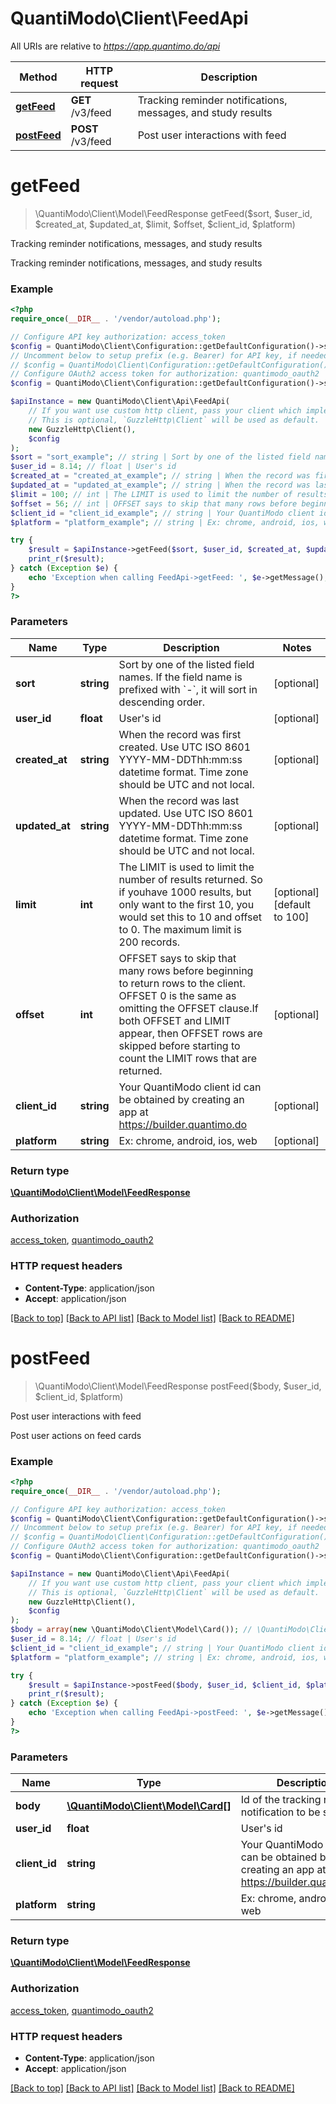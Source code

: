 # QuantiModo\Client\FeedApi

All URIs are relative to *https://app.quantimo.do/api*

Method | HTTP request | Description
------------- | ------------- | -------------
[**getFeed**](FeedApi.md#getFeed) | **GET** /v3/feed | Tracking reminder notifications, messages, and study results
[**postFeed**](FeedApi.md#postFeed) | **POST** /v3/feed | Post user interactions with feed


# **getFeed**
> \QuantiModo\Client\Model\FeedResponse getFeed($sort, $user_id, $created_at, $updated_at, $limit, $offset, $client_id, $platform)

Tracking reminder notifications, messages, and study results

Tracking reminder notifications, messages, and study results

### Example
```php
<?php
require_once(__DIR__ . '/vendor/autoload.php');

// Configure API key authorization: access_token
$config = QuantiModo\Client\Configuration::getDefaultConfiguration()->setApiKey('access_token', 'YOUR_API_KEY');
// Uncomment below to setup prefix (e.g. Bearer) for API key, if needed
// $config = QuantiModo\Client\Configuration::getDefaultConfiguration()->setApiKeyPrefix('access_token', 'Bearer');
// Configure OAuth2 access token for authorization: quantimodo_oauth2
$config = QuantiModo\Client\Configuration::getDefaultConfiguration()->setAccessToken('YOUR_ACCESS_TOKEN');

$apiInstance = new QuantiModo\Client\Api\FeedApi(
    // If you want use custom http client, pass your client which implements `GuzzleHttp\ClientInterface`.
    // This is optional, `GuzzleHttp\Client` will be used as default.
    new GuzzleHttp\Client(),
    $config
);
$sort = "sort_example"; // string | Sort by one of the listed field names. If the field name is prefixed with `-`, it will sort in descending order.
$user_id = 8.14; // float | User's id
$created_at = "created_at_example"; // string | When the record was first created. Use UTC ISO 8601 YYYY-MM-DDThh:mm:ss datetime format. Time zone should be UTC and not local.
$updated_at = "updated_at_example"; // string | When the record was last updated. Use UTC ISO 8601 YYYY-MM-DDThh:mm:ss datetime format. Time zone should be UTC and not local.
$limit = 100; // int | The LIMIT is used to limit the number of results returned. So if youhave 1000 results, but only want to the first 10, you would set this to 10 and offset to 0. The maximum limit is 200 records.
$offset = 56; // int | OFFSET says to skip that many rows before beginning to return rows to the client. OFFSET 0 is the same as omitting the OFFSET clause.If both OFFSET and LIMIT appear, then OFFSET rows are skipped before starting to count the LIMIT rows that are returned.
$client_id = "client_id_example"; // string | Your QuantiModo client id can be obtained by creating an app at https://builder.quantimo.do
$platform = "platform_example"; // string | Ex: chrome, android, ios, web

try {
    $result = $apiInstance->getFeed($sort, $user_id, $created_at, $updated_at, $limit, $offset, $client_id, $platform);
    print_r($result);
} catch (Exception $e) {
    echo 'Exception when calling FeedApi->getFeed: ', $e->getMessage(), PHP_EOL;
}
?>
```

### Parameters

Name | Type | Description  | Notes
------------- | ------------- | ------------- | -------------
 **sort** | **string**| Sort by one of the listed field names. If the field name is prefixed with &#x60;-&#x60;, it will sort in descending order. | [optional]
 **user_id** | **float**| User&#39;s id | [optional]
 **created_at** | **string**| When the record was first created. Use UTC ISO 8601 YYYY-MM-DDThh:mm:ss datetime format. Time zone should be UTC and not local. | [optional]
 **updated_at** | **string**| When the record was last updated. Use UTC ISO 8601 YYYY-MM-DDThh:mm:ss datetime format. Time zone should be UTC and not local. | [optional]
 **limit** | **int**| The LIMIT is used to limit the number of results returned. So if youhave 1000 results, but only want to the first 10, you would set this to 10 and offset to 0. The maximum limit is 200 records. | [optional] [default to 100]
 **offset** | **int**| OFFSET says to skip that many rows before beginning to return rows to the client. OFFSET 0 is the same as omitting the OFFSET clause.If both OFFSET and LIMIT appear, then OFFSET rows are skipped before starting to count the LIMIT rows that are returned. | [optional]
 **client_id** | **string**| Your QuantiModo client id can be obtained by creating an app at https://builder.quantimo.do | [optional]
 **platform** | **string**| Ex: chrome, android, ios, web | [optional]

### Return type

[**\QuantiModo\Client\Model\FeedResponse**](../Model/FeedResponse.md)

### Authorization

[access_token](../../README.md#access_token), [quantimodo_oauth2](../../README.md#quantimodo_oauth2)

### HTTP request headers

 - **Content-Type**: application/json
 - **Accept**: application/json

[[Back to top]](#) [[Back to API list]](../../README.md#documentation-for-api-endpoints) [[Back to Model list]](../../README.md#documentation-for-models) [[Back to README]](../../README.md)

# **postFeed**
> \QuantiModo\Client\Model\FeedResponse postFeed($body, $user_id, $client_id, $platform)

Post user interactions with feed

Post user actions on feed cards

### Example
```php
<?php
require_once(__DIR__ . '/vendor/autoload.php');

// Configure API key authorization: access_token
$config = QuantiModo\Client\Configuration::getDefaultConfiguration()->setApiKey('access_token', 'YOUR_API_KEY');
// Uncomment below to setup prefix (e.g. Bearer) for API key, if needed
// $config = QuantiModo\Client\Configuration::getDefaultConfiguration()->setApiKeyPrefix('access_token', 'Bearer');
// Configure OAuth2 access token for authorization: quantimodo_oauth2
$config = QuantiModo\Client\Configuration::getDefaultConfiguration()->setAccessToken('YOUR_ACCESS_TOKEN');

$apiInstance = new QuantiModo\Client\Api\FeedApi(
    // If you want use custom http client, pass your client which implements `GuzzleHttp\ClientInterface`.
    // This is optional, `GuzzleHttp\Client` will be used as default.
    new GuzzleHttp\Client(),
    $config
);
$body = array(new \QuantiModo\Client\Model\Card()); // \QuantiModo\Client\Model\Card[] | Id of the tracking reminder notification to be snoozed
$user_id = 8.14; // float | User's id
$client_id = "client_id_example"; // string | Your QuantiModo client id can be obtained by creating an app at https://builder.quantimo.do
$platform = "platform_example"; // string | Ex: chrome, android, ios, web

try {
    $result = $apiInstance->postFeed($body, $user_id, $client_id, $platform);
    print_r($result);
} catch (Exception $e) {
    echo 'Exception when calling FeedApi->postFeed: ', $e->getMessage(), PHP_EOL;
}
?>
```

### Parameters

Name | Type | Description  | Notes
------------- | ------------- | ------------- | -------------
 **body** | [**\QuantiModo\Client\Model\Card[]**](../Model/Card.md)| Id of the tracking reminder notification to be snoozed |
 **user_id** | **float**| User&#39;s id | [optional]
 **client_id** | **string**| Your QuantiModo client id can be obtained by creating an app at https://builder.quantimo.do | [optional]
 **platform** | **string**| Ex: chrome, android, ios, web | [optional]

### Return type

[**\QuantiModo\Client\Model\FeedResponse**](../Model/FeedResponse.md)

### Authorization

[access_token](../../README.md#access_token), [quantimodo_oauth2](../../README.md#quantimodo_oauth2)

### HTTP request headers

 - **Content-Type**: application/json
 - **Accept**: application/json

[[Back to top]](#) [[Back to API list]](../../README.md#documentation-for-api-endpoints) [[Back to Model list]](../../README.md#documentation-for-models) [[Back to README]](../../README.md)

